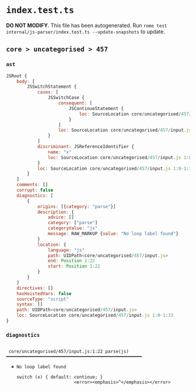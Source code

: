# `index.test.ts`

**DO NOT MODIFY**. This file has been autogenerated. Run `rome test internal/js-parser/index.test.ts --update-snapshots` to update.

## `core > uncategorised > 457`

### `ast`

```javascript
JSRoot {
	body: [
		JSSwitchStatement {
			cases: [
				JSSwitchCase {
					consequent: [
						JSContinueStatement {
							loc: SourceLocation core/uncategorised/457/input.js 1:22-1:31
						}
					]
					loc: SourceLocation core/uncategorised/457/input.js 1:13-1:31
				}
			]
			discriminant: JSReferenceIdentifier {
				name: "x"
				loc: SourceLocation core/uncategorised/457/input.js 1:8-1:9 (x)
			}
			loc: SourceLocation core/uncategorised/457/input.js 1:0-1:33
		}
	]
	comments: []
	corrupt: false
	diagnostics: [
		{
			origins: [{category: "parse"}]
			description: {
				advice: []
				category: ["parse"]
				categoryValue: "js"
				message: RAW_MARKUP {value: "No loop label found"}
			}
			location: {
				language: "js"
				path: UIDPath<core/uncategorised/457/input.js>
				end: Position 1:22
				start: Position 1:22
			}
		}
	]
	directives: []
	hasHoistedVars: false
	sourceType: "script"
	syntax: []
	path: UIDPath<core/uncategorised/457/input.js>
	loc: SourceLocation core/uncategorised/457/input.js 1:0-1:33
}
```

### `diagnostics`

```

 core/uncategorised/457/input.js:1:22 parse(js) ━━━━━━━━━━━━━━━━━━━━━━━━━━━━━━━━━━━━━━━━━━━━━━━━━━━━

  ✖ No loop label found

    switch (x) { default: continue; }
                          <error><emphasis>^</emphasis></error>


```
